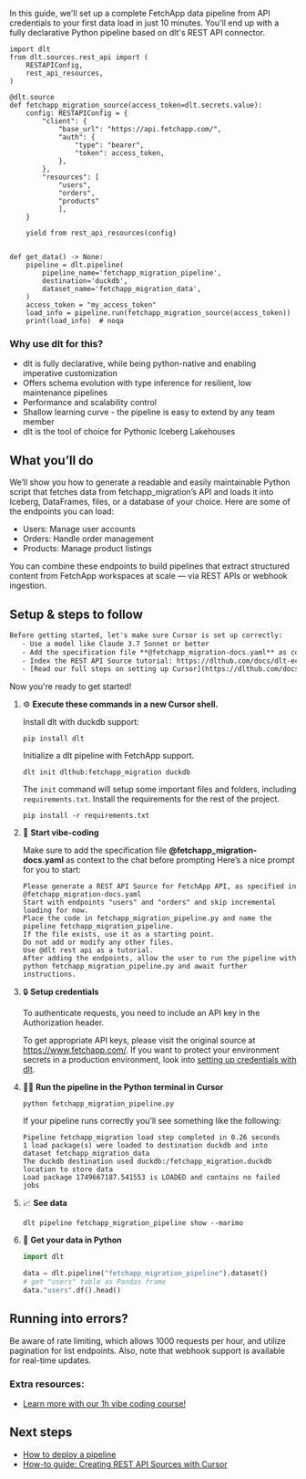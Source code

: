 In this guide, we'll set up a complete FetchApp data pipeline from API credentials to your first data load in just 10 minutes. You'll end up with a fully declarative Python pipeline based on dlt's REST API connector.

```python-outcome
import dlt
from dlt.sources.rest_api import (
    RESTAPIConfig,
    rest_api_resources,
)

@dlt.source
def fetchapp_migration_source(access_token=dlt.secrets.value):
    config: RESTAPIConfig = {
        "client": {
            "base_url": "https://api.fetchapp.com/",
            "auth": {
                "type": "bearer",
                "token": access_token,
            },
        },
        "resources": [
            "users",
            "orders",
            "products"
            ],
    }

    yield from rest_api_resources(config)


def get_data() -> None:
    pipeline = dlt.pipeline(
        pipeline_name='fetchapp_migration_pipeline',
        destination='duckdb',
        dataset_name='fetchapp_migration_data', 
    )
    access_token = "my_access_token"
    load_info = pipeline.run(fetchapp_migration_source(access_token))
    print(load_info)  # noqa
```

### Why use dlt for this?

- dlt is fully declarative, while being python-native and enabling imperative customization
- Offers schema evolution with type inference for resilient, low maintenance pipelines
- Performance and scalability control
- Shallow learning curve - the pipeline is easy to extend by any team member
- dlt is the tool of choice for Pythonic Iceberg Lakehouses

## What you’ll do

We’ll show you how to generate a readable and easily maintainable Python script that fetches data from fetchapp_migration’s API and loads it into Iceberg, DataFrames, files, or a database of your choice. Here are some of the endpoints you can load:

- Users: Manage user accounts
- Orders: Handle order management
- Products: Manage product listings

You can combine these endpoints to build pipelines that extract structured content from FetchApp workspaces at scale — via REST APIs or webhook ingestion.

## Setup & steps to follow

```default
Before getting started, let's make sure Cursor is set up correctly:
   - Use a model like Claude 3.7 Sonnet or better
   - Add the specification file **@fetchapp_migration-docs.yaml** as context
   - Index the REST API Source tutorial: https://dlthub.com/docs/dlt-ecosystem/verified-sources/rest_api/ and add it to context as **@dlt rest api**
   - [Read our full steps on setting up Cursor](https://dlthub.com/docs/dlt-ecosystem/llm-tooling/cursor-restapi#23-configuring-cursor-with-documentation)
```

Now you're ready to get started! 

1. ⚙️ **Execute these commands in a new Cursor shell.**
    
    Install dlt with duckdb support:
    ```shell
    pip install dlt
    ```

    Initialize a dlt pipeline with FetchApp support.
    ```shell
    dlt init dlthub:fetchapp_migration duckdb
    ```

    The `init` command will setup some important files and folders, including `requirements.txt`. Install the requirements for the rest of the project.
    ```shell
    pip install -r requirements.txt
    ```
    
2. 🤠 **Start vibe-coding**
    
    Make sure to add the specification file **@fetchapp_migration-docs.yaml** as context to the chat before prompting
    Here’s a nice prompt for you to start: 
    
    ```prompt
    Please generate a REST API Source for FetchApp API, as specified in @fetchapp_migration-docs.yaml 
    Start with endpoints "users" and "orders" and skip incremental loading for now. 
    Place the code in fetchapp_migration_pipeline.py and name the pipeline fetchapp_migration_pipeline. 
    If the file exists, use it as a starting point. 
    Do not add or modify any other files. 
    Use @dlt rest api as a tutorial. 
    After adding the endpoints, allow the user to run the pipeline with python fetchapp_migration_pipeline.py and await further instructions.
    ```

    
3. 🔒 **Setup credentials** 
    
    To authenticate requests, you need to include an API key in the Authorization header.
    
    To get appropriate API keys, please visit the original source at https://www.fetchapp.com/.
    If you want to protect your environment secrets in a production environment, look into [setting up credentials with dlt](https://dlthub.com/docs/walkthroughs/add_credentials).
    
4. 🏃‍♀️ **Run the pipeline in the Python terminal in Cursor**
    
    ```shell
    python fetchapp_migration_pipeline.py
    ```
    
    If your pipeline runs correctly you’ll see something like the following:
    
    ```shell
    Pipeline fetchapp_migration load step completed in 0.26 seconds
    1 load package(s) were loaded to destination duckdb and into dataset fetchapp_migration_data
    The duckdb destination used duckdb:/fetchapp_migration.duckdb location to store data
    Load package 1749667187.541553 is LOADED and contains no failed jobs
    ```
    
5. 📈 **See data**
    
    ```shell
    dlt pipeline fetchapp_migration_pipeline show --marimo
    ```
    
6. 🐍 **Get your data in Python**
    
    ```python
    import dlt

   data = dlt.pipeline("fetchapp_migration_pipeline").dataset()
   # get "users" table as Pandas frame
   data."users".df().head()
    ```

## Running into errors?

Be aware of rate limiting, which allows 1000 requests per hour, and utilize pagination for list endpoints. Also, note that webhook support is available for real-time updates.

### Extra resources:

- [Learn more with our 1h vibe coding course!](https://www.youtube.com/watch?v=GGid70rnJuM)

## Next steps

- [How to deploy a pipeline](https://dlthub.com/docs/walkthroughs/deploy-a-pipeline)
- [How-to guide: Creating REST API Sources with Cursor](https://dlthub.com/docs/dlt-ecosystem/llm-tooling/cursor-restapi)